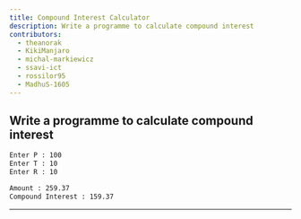 ```yaml
---
title: Compound Interest Calculator
description: Write a programme to calculate compound interest
contributors:
  - theanorak
  - KikiManjaro
  - michal-markiewicz
  - ssavi-ict
  - rossilor95
  - MadhuS-1605
---
```


## Write a programme to calculate compound interest

```txt
Enter P : 100
Enter T : 10
Enter R : 10

Amount : 259.37
Compound Interest : 159.37
```

---
